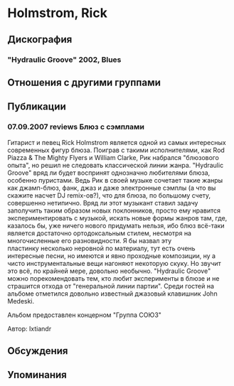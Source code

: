 # Holmstrom, Rick



## Дискография

### "Hydraulic Groove" 2002, Blues




## Отношения с другими группами


## Публикации

### 07.09.2007 reviews Блюз с сэмплами

<P>Гитарист и певец Rick Holmstrom является одной из самых интересных современных фигур блюза. Поиграв с такими исполнителями, как Rod Piazza & The Mighty Flyers и William Clarke, Рик набрался "блюзового опыта", но решил не следовать классической линии жанра. "Hydraulic Groove" вряд ли будет воспринят однозначно любителями блюза, особенно пуристами. Ведь Рик в своей музыке сочетает такие жанры как джамп-блюз, фанк, джаз&nbsp;и даже электронные сэмплы (а что вы скажите насчет DJ remix-ов?), что для блюза, по большому счету, совершенно нетипично. Вряд ли этот музыкант ставил задачу заполучить таким образом новых поклонников, просто ему нравится экспериментировать с музыкой, искать новые формы жанров там, где, казалось бы, уже ничего нового придумать нельзя, ибо блюз всё-таки является достаточно ортодоксальным стилем, несмотря на многочисленные его разновидности. Я бы назвал эту пластинку&nbsp;несколько неровной по материалу, тут есть очень интересные песни, но имеются и явно проходные композиции, ну а чисто инструментальные вещи нагоняют некоторую скуку. Но звучит это всё, по крайней мере, довольно необычно.&nbsp;"Hydraulic Groove" можно порекомендовать тем, кто любит эксперименты в блюзе и не страшится отхода от "генеральной линии партии". Среди гостей на альбоме отметился довольно известный джазовый клавишник John Medeski.</P>
<P>Альбом предоставлен концерном "Группа СОЮЗ"</P>
Автор: Ixtiandr


## Обсуждения


## Упоминания

